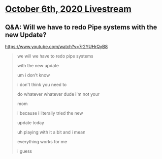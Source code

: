 # [October 6th, 2020 Livestream](../2020-10-06.md)
## Q&A: Will we have to redo Pipe systems with the new Update?
https://www.youtube.com/watch?v=7r2YUHrQyB8
> we will we have to redo pipe systems
>
> with the new update
>
> um i don't know
>
> i don't think you need to
>
> do whatever whatever dude i'm not your
>
> mom
>
> i because i literally tried the new
>
> update today
>
> uh playing with it a bit and i mean
>
> everything works for me
>
> i guess
>

